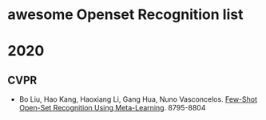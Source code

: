 # awesome Openset Recognition list

# 2020

## CVPR
+ Bo Liu, Hao Kang, Haoxiang Li, Gang Hua, Nuno Vasconcelos. [Few-Shot Open-Set Recognition Using Meta-Learning](https://arxiv.org/abs/2005.13713#:~:text=Few-Shot%20Open-Set%20Recognition%20using%20Meta-Learning.%20The%20problem%20of,argued%20that%20the%20classic%20softmax%20classifier%20is%20). 8795-8804
